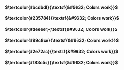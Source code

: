 #### $\textcolor{#bcdbdf}{\textsf{&#9632; Colors work}}$

#### $\textcolor{#235784}{\textsf{&#9632; Colors work}}$

#### $\textcolor{#deeeef}{\textsf{&#9632; Colors work}}$

#### $\textcolor{#99c8ce}{\textsf{&#9632; Colors work}}$

#### $\textcolor{#2e72ac}{\textsf{&#9632; Colors work}}$

#### $\textcolor{#183c5c}{\textsf{&#9632; Colors work}}$
